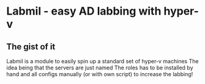 # Labmil - easy AD labbing with hyper-v

## The gist of it

Labmil is a module to easily spin up a standard set of hyper-v machines
The idea being that the servers are just named
The roles has to be installed by hand and all configs manually (or with own script) to increase the labbing!